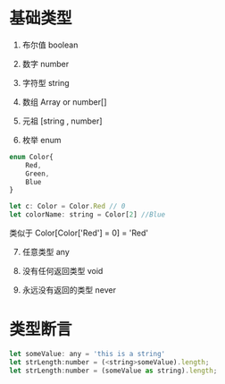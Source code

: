 # 基础类型

1. 布尔值  boolean

2. 数字      number

3. 字符型  string

4. 数组      Array<number> or number[]

5. 元祖      [string , number]

6. 枚举      enum

```js
enum Color{
	Red,
	Green,
	Blue
}

let c: Color = Color.Red // 0
let colorName: string = Color[2] //Blue
```

类似于 Color[Color['Red'] = 0] = 'Red'

7. 任意类型   any

8. 没有任何返回类型 void

9. 永远没有返回的类型 never 

# 类型断言

```js
let someValue: any = 'this is a string'
let strLength:number = (<string>someValue).length;
let strLength:number = (someValue as string).length;
```

